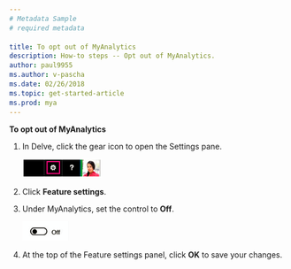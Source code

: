 ```yaml
---
# Metadata Sample
# required metadata

title: To opt out of MyAnalytics
description: How-to steps -- Opt out of MyAnalytics. 
author: paul9955
ms.author: v-pascha
ms.date: 02/26/2018
ms.topic: get-started-article
ms.prod: mya
---
```


**To opt out of MyAnalytics**

1. In Delve, click the gear icon to open the Settings pane.

    <img src="../../Images/Gear-icon-Delve.png" alt="Delve settings">
     
2. Click **Feature settings**.
3. Under MyAnalytics, set the control to **Off**.

    <img src="../../Images/Slider-off.png" alt="Slider in off position">
  
4. At the top of the Feature settings panel, click **OK** to save your changes. 
